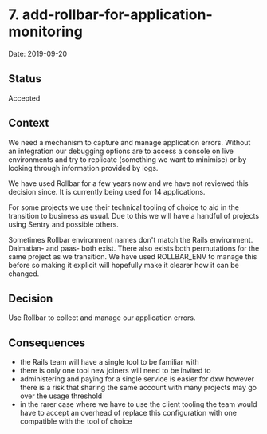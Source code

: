 # 7. add-rollbar-for-application-monitoring

Date: 2019-09-20

## Status

Accepted

## Context

We need a mechanism to capture and manage application errors. Without an integration our debugging options are to access a console on live environments and try to replicate (something we want to minimise) or by looking through information provided by logs.

We have used Rollbar for a few years now and we have not reviewed this decision since. It is currently being used for 14 applications.

For some projects we use their technical tooling of choice to aid in the transition to business as usual. Due to this we will have a handful of projects using Sentry and possible others.

Sometimes Rollbar environment names don't match the Rails environment. Dalmatian-<project> and paas-<project> both exist. There also exists both permutations for the same project as we transition. We have used ROLLBAR_ENV to manage this before so making it explicit will hopefully make it clearer how it can be changed.

## Decision

Use Rollbar to collect and manage our application errors.

## Consequences

- the Rails team will have a single tool to be familiar with
- there is only one tool new joiners will need to be invited to
- administering and paying for a single service is easier for dxw however there is a risk that sharing the same account with many projects may go over the usage threshold
- in the rarer case where we have to use the client tooling the team would have to accept an overhead of replace this configuration with one compatible with the tool of choice
